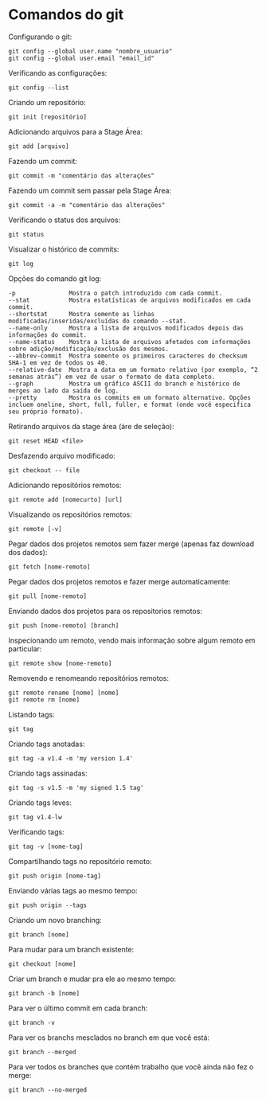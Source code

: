 # Comandos do git

Configurando o git:

```
git config --global user.name "nombre_usuario"
git config --global user.email "email_id"
```

Verificando as configurações:

```
git config --list
```

Criando um repositório:

```
git init [repositório]
```

Adicionando arquivos para a Stage Área:

```
git add [arquivo]
```

Fazendo um commit:

```
git commit -m "comentário das alterações"
```

Fazendo um commit sem passar pela Stage Área:

```
git commit -a -m "comentário das alterações"
```

Verificando o status dos arquivos:

```
git status
```

Visualizar o histórico de commits:

```
git log
```

Opções do comando git log:

```
-p 	             Mostra o patch introduzido com cada commit.
--stat 	         Mostra estatísticas de arquivos modificados em cada commit.
--shortstat 	 Mostra somente as linhas modificadas/inseridas/excluídas do comando --stat.
--name-only 	 Mostra a lista de arquivos modificados depois das informações do commit.
--name-status 	 Mostra a lista de arquivos afetados com informações sobre adição/modificação/exclusão dos mesmos.
--abbrev-commit  Mostra somente os primeiros caracteres do checksum SHA-1 em vez de todos os 40.
--relative-date  Mostra a data em um formato relativo (por exemplo, “2 semanas atrás”) em vez de usar o formato de data completo.
--graph 	     Mostra um gráfico ASCII do branch e histórico de merges ao lado da saída de log.
--pretty 	     Mostra os commits em um formato alternativo. Opções incluem oneline, short, full, fuller, e format (onde você especifica seu próprio formato).
```

Retirando arquivos da stage área (áre de seleção):

```
git reset HEAD <file>
```

Desfazendo arquivo modificado:

```
git checkout -- file
```

Adicionando repositórios remotos:

```
git remote add [nomecurto] [url]
```

Visualizando os repositórios remotos:

```
git remote [-v]
```

Pegar dados dos projetos remotos sem fazer merge (apenas faz download dos dados):

```
git fetch [nome-remoto]
```

Pegar dados dos projetos remotos e fazer merge automaticamente:

```
git pull [nome-remoto]
```

Enviando dados dos projetos para os repositorios remotos:

```
git push [nome-remoto] [branch]
```

Inspecionando um remoto, vendo mais informação sobre algum remoto em particular:

```
git remote show [nome-remoto]
```

Removendo e renomeando repositórios remotos:

```
git remote rename [nome] [nome]
git remote rm [nome]
```

Listando tags:

```
git tag
```

Criando tags anotadas:

```
git tag -a v1.4 -m 'my version 1.4'
```

Criando tags assinadas:

```
git tag -s v1.5 -m 'my signed 1.5 tag'
```

Criando tags leves:

```
git tag v1.4-lw
```

Verificando tags:

```
git tag -v [nome-tag]
```

Compartilhando tags no repositório remoto:

```
git push origin [nome-tag]
```

Enviando várias tags ao mesmo tempo:

```
git push origin --tags
```

Criando um novo branching:

```
git branch [nome]
```

Para mudar para um branch existente:

```
git checkout [nome]
```

Criar um branch e mudar pra ele ao mesmo tempo:

```
git branch -b [nome]
```

Para ver o último commit em cada branch:

```
git branch -v
```

Para ver os branchs mesclados no branch em que você está:

```
git branch --merged
```

Para ver todos os branches que contém trabalho que você ainda não fez o merge:

```
git branch --no-merged
```